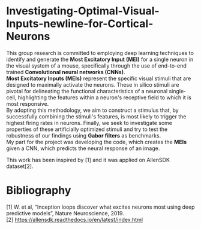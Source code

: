 # Investigating-Optimal-Visual-Inputs-newline-for-Cortical-Neurons
This group research is committed to employing deep learning techniques to identify and generate the **Most Excitatory Input (MEI)** for a single neuron in the visual system of a mouse, specifically through the use of end-to-end trained **Convolutional neural networks (CNNs)**. \
**Most Excitatory Inputs (MEIs)** represent the specific visual stimuli that are designed to maximally activate the neurons. These in silico stimuli are pivotal for delineating the functional characteristics of a neuronal single-cell, highlighting the features within a neuron's receptive field to which it is most responsive.\
By adopting this methodology, we aim to construct a stimulus that, by successfully combining the stimuli's features, is most likely to trigger the highest firing rates in neurons. Finally, we seek to investigate some properties of these artificially optimized stimuli and try to test the robustness of our findings using **Gabor filters** as benchmarks.\
My part for the project was developing the code, which creates the **MEIs** given a CNN, which predicts the neural response of an image.


This work has been inspired by [1] and it was applied on AllenSDK dataset[2].
# Bibliography
[1] W. et al, “Inception loops discover what excites neurons most using deep predictive models”, Nature Neuroscience, 2019.\
[2] https://allensdk.readthedocs.io/en/latest/index.html
